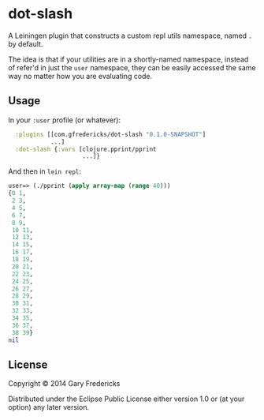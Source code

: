 # dot-slash

A Leiningen plugin that constructs a custom repl utils namespace,
named `.` by default.

The idea is that if your utilities are in a shortly-named namespace,
instead of refer'd in just the `user` namespace, they can be easily
accessed the same way no matter how you are evaluating code.

## Usage

In your `:user` profile (or whatever):

``` clojure
  :plugins [[com.gfredericks/dot-slash "0.1.0-SNAPSHOT"]
            ...]
  :dot-slash {:vars [clojure.pprint/pprint
                     ...]}
```

And then in `lein repl`:

``` clojure
user=> (./pprint (apply array-map (range 40)))
{0 1,
 2 3,
 4 5,
 6 7,
 8 9,
 10 11,
 12 13,
 14 15,
 16 17,
 18 19,
 20 21,
 22 23,
 24 25,
 26 27,
 28 29,
 30 31,
 32 33,
 34 35,
 36 37,
 38 39}
nil
```

## License

Copyright © 2014 Gary Fredericks

Distributed under the Eclipse Public License either version 1.0 or (at
your option) any later version.
